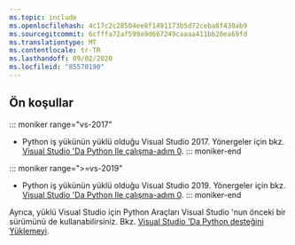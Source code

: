 ```yaml
---
ms.topic: include
ms.openlocfilehash: 4c17c2c28504ee8f1491173b5d72ceba8f430ab9
ms.sourcegitcommit: 6cfffa72af599a9d667249caaaa411bb28ea69fd
ms.translationtype: MT
ms.contentlocale: tr-TR
ms.lasthandoff: 09/02/2020
ms.locfileid: "85570190"
---
```

## <a name="prerequisites"></a>Ön koşullar

::: moniker range="vs-2017"
- Python iş yükünün yüklü olduğu Visual Studio 2017. Yönergeler için bkz. [Visual Studio 'Da Python Ile çalışma-adım 0](../tutorial-working-with-python-in-visual-studio-step-00-installation.md).
::: moniker-end

::: moniker range=">=vs-2019"
- Python iş yükünün yüklü olduğu Visual Studio 2019. Yönergeler için bkz. [Visual Studio 'Da Python Ile çalışma-adım 0](../tutorial-working-with-python-in-visual-studio-step-00-installation.md).
::: moniker-end

Ayrıca, yüklü Visual Studio için Python Araçları Visual Studio 'nun önceki bir sürümünü de kullanabilirsiniz. Bkz. [Visual Studio 'Da Python desteğini Yüklemeyi](../installing-python-support-in-visual-studio.md).
